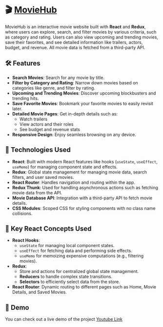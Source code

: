 # 🎬 [MovieHub](https://metinabaszade.github.io/MovieHub/)

MovieHub is an interactive movie website built with **React** and **Redux**, where users can explore, search, and filter movies by various criteria, such as category and rating. Users can also view upcoming and trending movies, save their favorites, and see detailed information like trailers, actors, budget, and revenue. All movie data is fetched from a third-party API.

## 🛠️ Features

- **Search Movies**: Search for any movie by title.
- **Filter by Category and Rating**: Narrow down movies based on categories like genre, and filter by rating.
- **Upcoming and Trending Movies**: Discover upcoming blockbusters and trending hits.
- **Save Favorite Movies**: Bookmark your favorite movies to easily revisit later.
- **Detailed Movie Pages**: Get in-depth details such as:
  - Watch trailers
  - View actors and their roles
  - See budget and revenue stats
- **Responsive Design**: Enjoy seamless browsing on any device.

## 🚀 Technologies Used

- **React**: Built with modern React features like hooks (`useState`, `useEffect`, `useMemo`) for managing component state and effects.
- **Redux**: Global state management for managing movie data, search filters, and user saved movies.
- **React Router**: Handles navigation and routing within the app.
- **Redux Thunk**: Used for handling asynchronous actions such as fetching movie data from the API.
- **Movie Database API**: Integration with a third-party API to fetch movie details.
- **CSS Modules**: Scoped CSS for styling components with no class name collisions.
  
## 🔑 Key React Concepts Used

- **React Hooks**: 
  - `useState` for managing local component states.
  - `useEffect` for fetching data and performing side effects.
  - `useMemo` for memoizing expensive computations (e.g., filtering movies).
- **Redux**:
  - Store and actions for centralized global state management.
  - **Reducers** to handle complex state transitions.
  - **Selectors** to efficiently select data from the store.
- **React Router**: Dynamic routing to different pages such as Home, Movie Details, and Saved Movies.

## 🎥 Demo

You can check out a live demo of the project [Youtube Link](https://youtu.be/dct1IEBMP5Y?si=KIEzsunYYx_vCgln)
